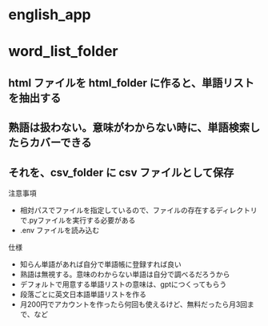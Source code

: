 # english_app

# word_list_folder

## html ファイルを html_folder に作ると、単語リストを抽出する
## 熟語は扱わない。意味がわからない時に、単語検索したらカバーできる
## それを、csv_folder に csv ファイルとして保存

注意事項
- 相対パスでファイルを指定しているので、ファイルの存在するディレクトリで.pyファイルを実行する必要がある
- .env ファイルを読み込む

仕様
- 知らん単語があれば自分で単語帳に登録すれば良い
- 熟語は無視する。意味のわからない単語は自分で調べるだろうから
- デフォルトで用意する単語リストの意味は、gptにつくってもらう
- 段落ごとに英文日本語単語リストを作る
- 月200円でアカウントを作ったら何回も使えるけど、無料だったら月3回まで、など